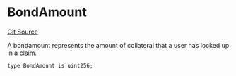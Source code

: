 # BondAmount
[Git Source](https://github.com/ethereum-optimism/optimism/blob/f7b73857601914eeea6fc4c1ba46ae99ca744d97/contracts/libraries/DisputeTypes.sol)

A bondamount represents the amount of collateral that a user has locked up in a claim.


```solidity
type BondAmount is uint256;
```

